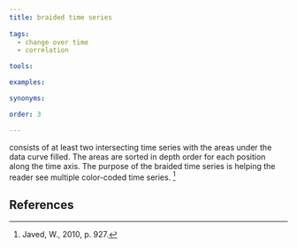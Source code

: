 ```yaml
---
title: braided time series
  
tags:
  - change over time
  - correlation

tools:

examples:

synonyms:

order: 3

---
```


consists of at least two intersecting time series with the areas under the data curve filled. The areas are sorted in depth order for each position along the time axis. The purpose of the braided time series is helping the reader see multiple color-coded time series. [^javed2]

<!--more-->

## References
[^javed2]: Javed, W., 2010, p. 927.
